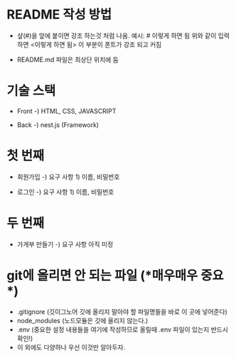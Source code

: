 # README 작성 방법

- 샾(#)을 앞에 붙이면 강조 하는것 처럼 나옴.
  예시: # 이렇게 하면 됨
  위와 같이 입력 하면 <이렇게 하면 됨> 이 부분이 폰트가 강조 되고 커짐

- README.md 파일은 최상단 위치에 둠

# 기술 스택

- Front
  -) HTML, CSS, JAVASCRIPT

- Back
  -) nest.js (Framework)

# 첫 번째

- 회원가입
  -) 요구 사항 1) 이름, 비밀번호

- 로그인
  -) 요구 사항 1) 이름, 비밀번호

# 두 번째

- 가게부 만들기
  -) 요구 사항 아직 미정

# git에 올리면 안 되는 파일 (**\***매우매우 중요**\***)

- .gitignore (깃이그노어 깃에 올리지 말아야 할 파일명들을 바로 이 곳에 넣어준다)
- node_modules (노드모듈은 깃에 올리지 않는다.)
- .env (중요한 설정 내용들을 여기에 작성하므로 올릴때 .env 파일이 있는지 반드시 확인!)
- 이 외에도 다양하나 우선 이것만 알아두자.

